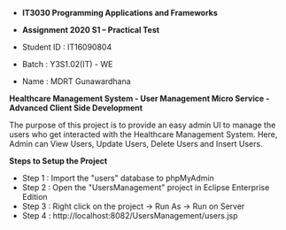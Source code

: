 - **IT3030 Programming Applications and Frameworks**
- **Assignment 2020 S1 – Practical Test**

- Student ID	: IT16090804
- Batch 		: Y3S1.02(IT) - WE
- Name		: MDRT Gunawardhana


**Healthcare Management System - User Management Micro Service - Advanced Client Side Development**

The purpose of this project is to provide an easy admin UI to manage the users who get interacted with the Healthcare Management System. Here, Admin can View Users, Update Users, Delete Users and Insert Users. 

**Steps to Setup the Project**

- Step 1 : Import the "users" database to phpMyAdmin
- Step 2 : Open the "UsersManagement" project in Eclipse Enterprise Edition
- Step 3 : Right click on the project -> Run As -> Run on Server
- Step 4 : http://localhost:8082/UsersManagement/users.jsp
